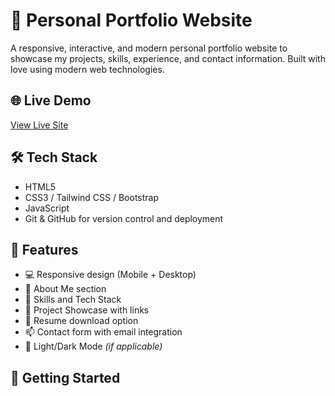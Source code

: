 # 💼 Personal Portfolio Website

A responsive, interactive, and modern personal portfolio website to showcase my projects, skills, experience, and contact information. Built with love using modern web technologies.

## 🌐 Live Demo

[View Live Site](https://your-portfolio-link.com](https://komalsalunke1234.github.io/komalsalunke.github.io/))

## 🛠️ Tech Stack

- HTML5  
- CSS3 / Tailwind CSS / Bootstrap 
- JavaScript 
- Git & GitHub for version control and deployment

## 📁 Features

- 💻 Responsive design (Mobile + Desktop)
- 🧠 About Me section
- 🧰 Skills and Tech Stack
- 📂 Project Showcase with links
- 📝 Resume download option
- 📫 Contact form with email integration
- 🌙 Light/Dark Mode *(if applicable)*

## 🚀 Getting Started
